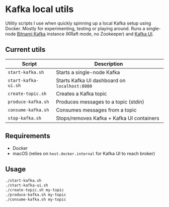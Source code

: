 # Kafka local utils

Utility scripts I use when quickly spinning up a local Kafka setup using Docker. Mostly for experimenting, testing or playing around. Runs a single-node [Bitnami Kafka](https://hub.docker.com/r/bitnami/kafka) instance (KRaft mode, no Zookeeper) and [Kafka UI](https://github.com/provectus/kafka-ui).

## Current utils

| Script              | Description                                   |
|---------------------|-----------------------------------------------|
| `start-kafka.sh`     | Starts a single-node Kafka       |
| `start-kafka-ui.sh`  | Starts Kafka UI dashboard on `localhost:8080` |
| `create-topic.sh`    | Creates a Kafka topic                         |
| `produce-kafka.sh`   | Produces messages to a topic (stdin)          |
| `consume-kafka.sh`   | Consumes messages from a topic                |
| `stop-kafka.sh`      | Stops/removes Kafka + Kafka UI containers     |

## Requirements

- Docker
- macOS (relies on `host.docker.internal` for Kafka UI to reach broker)

## Usage

```bash
./start-kafka.sh
./start-kafka-ui.sh
./create-topic.sh my-topic
./produce-kafka.sh my-topic
./consume-kafka.sh my-topic
